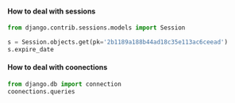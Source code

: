 #### How to deal with sessions

```python
from django.contrib.sessions.models import Session

s = Session.objects.get(pk='2b1189a188b44ad18c35e113ac6ceead')
s.expire_date
```

#### How to deal with coonections

```python
from django.db import connection
coonections.queries
```

